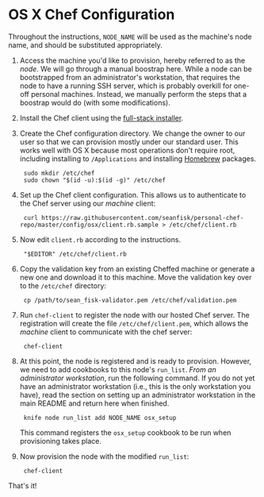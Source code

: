 # OS X Chef Configuration

Throughout the instructions, `NODE_NAME` will be used as the machine's node name, and should be substituted appropriately.

1. Access the machine you'd like to provision, hereby referred to as the *node*. We will go through a manual boostrap here. While a node can be bootstrapped from an administrator's workstation, that requires the node to have a running SSH server, which is probably overkill for one-off personal machines. Instead, we manually perform the steps that a boostrap would do (with some modifications).

1. Install the Chef client using the [full-stack installer](https://www.chef.io/download-chef-client/).

1. Create the Chef configuration directory. We change the owner to our user so that we can provision mostly under our standard user. This works well with OS X because most operations don't require root, including installing to `/Applications` and installing [Homebrew](http://brew.sh/) packages.

        sudo mkdir /etc/chef
        sudo chown "$(id -u):$(id -g)" /etc/chef

1. Set up the Chef client configuration. This allows us to authenticate to the Chef server using our *machine* client:

        curl https://raw.githubusercontent.com/seanfisk/personal-chef-repo/master/config/osx/client.rb.sample > /etc/chef/client.rb

1. Now edit `client.rb` according to the instructions.

        "$EDITOR" /etc/chef/client.rb

1. Copy the validation key from an existing Cheffed machine or generate a new one and download it to this machine. Move the validation key over to the `/etc/chef` directory:

        cp /path/to/sean_fisk-validator.pem /etc/chef/validation.pem

1. Run `chef-client` to register the node with our hosted Chef server. The registration will create the file `/etc/chef/client.pem`, which allows the *machine* client to communicate with the chef server:

        chef-client

1. At this point, the node is registered and is ready to provision. However, we need to add cookbooks to this node's `run_list`. *From an administrator workstation*, run the following command. If you do not yet have an administrator workstation (i.e., this is the only workstation you have), read the section on setting up an administrator workstation in the main README and return here when finished.

        knife node run_list add NODE_NAME osx_setup

    This command registers the `osx_setup` cookbook to be run when provisioning takes place.

1. Now provision the node with the modified `run_list`:

        chef-client

That's it!
